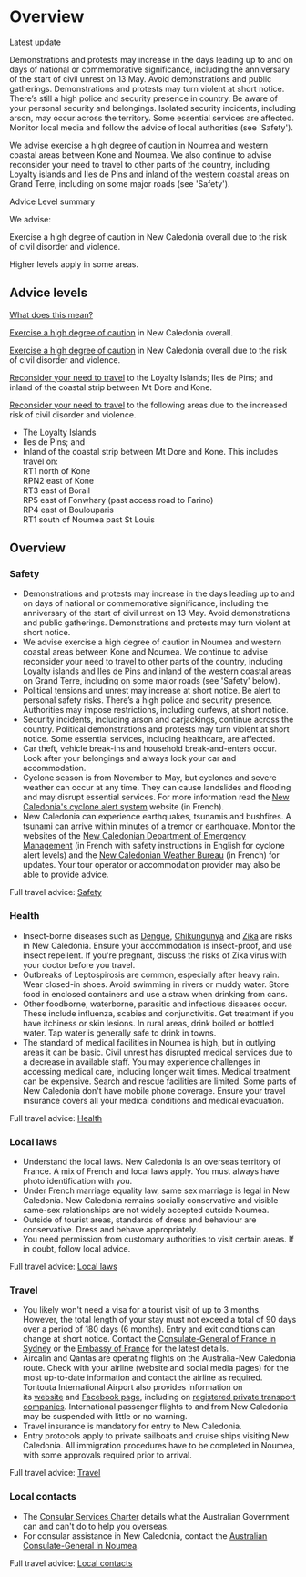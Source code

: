 # Overview

Latest update

Demonstrations and protests may increase in the days leading up to and on days of national or commemorative significance, including the anniversary of the start of civil unrest on 13 May. Avoid demonstrations and public gatherings. Demonstrations and protests may turn violent at short notice. There’s still a high police and security presence in country. Be aware of your personal security and belongings. Isolated security incidents, including arson, may occur across the territory. Some essential services are affected. Monitor local media and follow the advice of local authorities (see 'Safety').   
  
We advise exercise a high degree of caution in Noumea and western coastal areas between Kone and Noumea. We also continue to advise reconsider your need to travel to other parts of the country, including Loyalty islands and IIes de Pins and inland of the western coastal areas on Grand Terre, including on some major roads (see 'Safety').

Advice Level summary

We advise:

Exercise a high degree of caution in New Caledonia overall due to the risk of civil disorder and violence.

Higher levels apply in some areas.

## Advice levels

[What does this mean?](/before-you-go/travel-advice-explained/)

[Exercise a high degree of caution](https://www.smartraveller.gov.au/consular-services/travel-advice-explained#level2) in New Caledonia overall.

[Exercise a high degree of caution](https://www.smartraveller.gov.au/consular-services/travel-advice-explained#level3) in New Caledonia overall due to the risk of civil disorder and violence.

[Reconsider your need to travel](https://www.smartraveller.gov.au/consular-services/travel-advice-explained#level3) to the Loyalty Islands; Iles de Pins; and inland of the coastal strip between Mt Dore and Kone.

[Reconsider your need to travel](https://www.smartraveller.gov.au/consular-services/travel-advice-explained#level3) to the following areas due to the increased risk of civil disorder and violence.

* The Loyalty Islands
* Iles de Pins; and
* Inland of the coastal strip between Mt Dore and Kone. This includes travel on:  
  RT1 north of Kone  
  RPN2 east of Kone  
  RT3 east of Borail  
  RP5 east of Fonwhary (past access road to Farino)  
  RP4 east of Boulouparis  
  RT1 south of Noumea past St Louis

## Overview

### Safety

* Demonstrations and protests may increase in the days leading up to and on days of national or commemorative significance, including the anniversary of the start of civil unrest on 13 May. Avoid demonstrations and public gatherings. Demonstrations and protests may turn violent at short notice.
* We advise exercise a high degree of caution in Noumea and western coastal areas between Kone and Noumea. We continue to advise reconsider your need to travel to other parts of the country, including Loyalty islands and IIes de Pins and inland of the western coastal areas on Grand Terre, including on some major roads (see 'Safety' below).
* Political tensions and unrest may increase at short notice. Be alert to personal safety risks. There’s a high police and security presence. Authorities may impose restrictions, including curfews, at short notice.
* Security incidents, including arson and carjackings, continue across the country. Political demonstrations and protests may turn violent at short notice. Some essential services, including healthcare, are affected.
* Car theft, vehicle break-ins and household break-and-enters occur. Look after your belongings and always lock your car and accommodation.
* Cyclone season is from November to May, but cyclones and severe weather can occur at any time. They can cause landslides and flooding and may disrupt essential services. For more information read the [New Caledonia's cyclone alert system](https://securite-civile.gouv.nc/prevention-risques-majeurs/risques-naturels/cyclones) website (in French).
* New Caledonia can experience earthquakes, tsunamis and bushfires. A tsunami can arrive within minutes of a tremor or earthquake. Monitor the websites of the [New Caledonian Department of Emergency Management](https://securite-civile.gouv.nc/) (in French with safety instructions in English for cyclone alert levels) and the [New Caledonian Weather Bureau](http://www.meteo.nc/) (in French) for updates. Your tour operator or accommodation provider may also be able to provide advice.

Full travel advice: [Safety](#safety)

### Health

* Insect-borne diseases such as [Dengue](https://www.health.gov.au/diseases/dengue-virus-infection), [Chikungunya](https://www.health.gov.au/diseases/chikungunya-virus-infection) and [Zika](https://www.health.gov.au/diseases/flavivirus-infection-including-zika-virus) are risks in New Caledonia. ​Ensure your accommodation is insect-proof, and use insect repellent. If you're pregnant, discuss the risks of Zika virus with your doctor before you travel.
* Outbreaks of Leptospirosis are common, especially after heavy rain. Wear closed-in shoes. Avoid swimming in rivers or muddy water. Store food in enclosed containers and use a straw when drinking from cans.
* Other foodborne, waterborne, parasitic and infectious diseases occur. These include influenza, scabies and conjunctivitis. Get treatment if you have itchiness or skin lesions. In rural areas, drink boiled or bottled water. Tap water is generally safe to drink in towns.
* The standard of medical facilities in Noumea is high, but in outlying areas it can be basic. Civil unrest has disrupted medical services due to a decrease in available staff. You may experience challenges in accessing medical care, including longer wait times. Medical treatment can be expensive. Search and rescue facilities are limited. Some parts of New Caledonia don't have mobile phone coverage. Ensure your travel insurance covers all your medical conditions and medical evacuation.

Full travel advice: [Health](#health)

### Local laws

* Understand the local laws. New Caledonia is an overseas territory of France. A mix of French and local laws apply. You must always have photo identification with you.
* Under French marriage equality law, same sex marriage is legal in New Caledonia. New Caledonia remains socially conservative and visible same-sex relationships are not widely accepted outside Noumea.
* Outside of tourist areas, standards of dress and behaviour are conservative. Dress and behave appropriately.
* You need permission from customary authorities to visit certain areas. If in doubt, follow local advice.

Full travel advice: [Local laws](#local-laws)

### Travel

* You likely won't need a visa for a tourist visit of up to 3 months. However, the total length of your stay must not exceed a total of 90 days over a period of 180 days (6 months). Entry and exit conditions can change at short notice. Contact the [Consulate-General of France in Sydney](https://au.ambafrance.org/-Visas-new-) or the [Embassy of France](https://au.ambafrance.org/-English-) for the latest details.
* Aircalin and Qantas are operating flights on the Australia-New Caledonia route. Check with your airline (website and social media pages) for the most up-to-date information and contact the airline as required. Tontouta International Airport also provides information on its [website](https://www.aeroports.cci.nc/fr/tontouta) and [Facebook page](https://www.facebook.com/AeroportNoumeaLaTontouta), including on [registered private transport companies](https://www.aeroports.cci.nc/fr/tontouta/navettes). International passenger flights to and from New Caledonia may be suspended with little or no warning.
* Travel insurance is mandatory for entry to New Caledonia.
* Entry protocols apply to private sailboats and cruise ships visiting New Caledonia. All immigration procedures have to be completed in Noumea, with some approvals required prior to arrival.

Full travel advice: [Travel](#travel)

### Local contacts

* The [Consular Services Charter](/consular-services/consular-services-charter "Consular Services Charter") details what the Australian Government can and can't do to help you overseas.
* For consular assistance in New Caledonia, contact the [Australian Consulate-General in Noumea](http://www.noumea.consulate.gov.au/nmea/home.html).

Full travel advice: [Local contacts](#local-contacts)